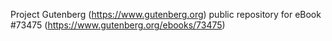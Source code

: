 Project Gutenberg (https://www.gutenberg.org) public repository for
eBook #73475 (https://www.gutenberg.org/ebooks/73475)
